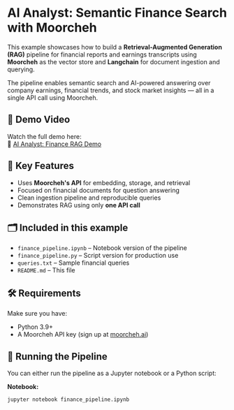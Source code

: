 # AI Analyst: Semantic Finance Search with Moorcheh

This example showcases how to build a **Retrieval-Augmented Generation (RAG)** pipeline for financial reports and earnings transcripts using **Moorcheh** as the vector store and **Langchain** for document ingestion and querying.

The pipeline enables semantic search and AI-powered answering over company earnings, financial trends, and stock market insights — all in a single API call using Moorcheh.

## 🎥 Demo Video

Watch the full demo here:  
🔗 [AI Analyst: Finance RAG Demo](https://www.youtube.com/watch?v=s0IBq8rnuqM)

## 📌 Key Features

- Uses **Moorcheh's API** for embedding, storage, and retrieval  
- Focused on financial documents for question answering  
- Clean ingestion pipeline and reproducible queries  
- Demonstrates RAG using only **one API call** 

## 🗂️ Included in this example

- `finance_pipeline.ipynb` – Notebook version of the pipeline  
- `finance_pipeline.py` – Script version for production use  
- `queries.txt` – Sample financial queries  
- `README.md` – This file

## 🛠️ Requirements

Make sure you have:
- Python 3.9+
- A Moorcheh API key (sign up at [moorcheh.ai](https://www.moorcheh.ai))

## 🚀 Running the Pipeline

You can either run the pipeline as a Jupyter notebook or a Python script:

**Notebook:**
```bash
jupyter notebook finance_pipeline.ipynb
